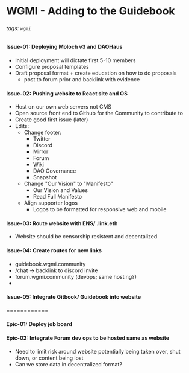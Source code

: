 # WGMI - Adding to the Guidebook
###### tags: `wgmi`


#### Issue-01: Deploying Moloch v3 and DAOHaus
- Initial deployment will dictate first 5-10 members 
- Configure proposal templates 
- Draft proposal format + create education on how to do proposals
    - post to forum prior and backlink with evidence


#### Issue-02: Pushing website to React site and OS
- Host on our own web servers not CMS 
- Open source front end to Github for the Community to contribute to
- Create good first issue (later)
- Edits: 
    - Change footer: 
        - Twitter 
        - Discord
        - Mirror
        - Forum
        - Wiki
        - DAO Governance
        - Snapshot
    - Change "Our Vision" to "Manifesto"
        - Our Vision and Values
        - Read Full Manifesto 
    - Align supporter logos
        -  Logos to be formatted for responsive web and mobile

#### Issue-03: Route website with ENS/ .link.eth
- Website should be censorship resistent and decentalized

#### Issue-04: Create routes for new links
- guidebook.wgmi.community
- /chat -> backlink to discord invite
- forum.wgmi.community (devops; same hosting?)
- 

#### Issue-05: Integrate Gitbook/ Guidebook into website 

============

#### Epic-01: Deploy job board 

#### Epic-02: Integrate Forum dev ops to be hosted same as website 
- Need to limit risk around website potentially being taken over, shut down, or content being lost 
- Can we store data in decentralized format? 



